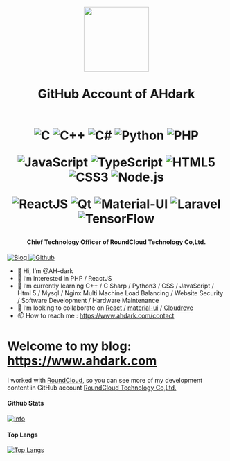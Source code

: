 <h1 align="center">
  <br>
  <a href="https://www.ahdark.com/" alt="logo" ><img src="https://cdn.jsdelivr.net/gh/AH-dark/AH-dark/Logo_AHdark-200-1000x1000px.png" width="150"/></a>
  <br><br>
  GitHub Account of AHdark
  <br><br>
  
  ![C](https://img.shields.io/badge/C-blue?style=for-the-badge&logoColor=FFFFFF&logo=c&color=black)
  ![C++](https://img.shields.io/badge/C++-blue?style=for-the-badge&logoColor=FFFFFF&logo=cplusplus&color=00599C)
  ![C#](https://img.shields.io/badge/C%23-blue?style=for-the-badge&logoColor=FFFFFF&logo=csharp&color=239120)
  ![Python](https://img.shields.io/badge/Python-blue?style=for-the-badge&logoColor=FFFFFF&logo=python&color=3776AB)
  ![PHP](https://img.shields.io/badge/PHP-blue?style=for-the-badge&logoColor=FFFFFF&logo=php&color=777BB4)
  
  ![JavaScript](https://img.shields.io/badge/JavaScript-blue?style=for-the-badge&logoColor=FFFFFF&logo=javascript&color=F7DF1E)
  ![TypeScript](https://img.shields.io/badge/TypeScript-blue?style=for-the-badge&logoColor=FFFFFF&logo=typescript&color=3178C6)
  ![HTML5](https://img.shields.io/badge/HTML5-blue?style=for-the-badge&logoColor=FFFFFF&logo=html5&color=E34F26)
  ![CSS3](https://img.shields.io/badge/CSS3-blue?style=for-the-badge&logoColor=FFFFFF&logo=css3&color=1572B6)
  ![Node.js](https://img.shields.io/badge/Node-blue?style=for-the-badge&logoColor=FFFFFF&logo=nodedotjs&color=339933)
  
  
  ![ReactJS](https://img.shields.io/badge/React.js-blue?style=for-the-badge&logoColor=FFFFFF&logo=react&color=61DAFB)
  ![Qt](https://img.shields.io/badge/Qt-blue?style=for-the-badge&logoColor=FFFFFF&logo=qt&color=41CD52)
  ![Material-UI](https://img.shields.io/badge/MaterialUI-blue?style=for-the-badge&logoColor=FFFFFF&logo=materialui&color=0081CB)
  ![Laravel](https://img.shields.io/badge/Laravel-blue?style=for-the-badge&logoColor=FFFFFF&logo=laravel&color=FF2D20)
  ![TensorFlow](https://img.shields.io/badge/TensorFlow-blue?style=for-the-badge&logoColor=FFFFFF&logo=tensorflow&color=FF6F00)
  
</h1>

<h4 align="center">Chief Technology Officer of RoundCloud Technology Co,Ltd.</h4>

<p>
  <a href="https://www.ahdark.com" target="_blank">
    <img alt="Blog" src="https://img.shields.io/badge/Blog-%231D7EA7.svg?&style=for-the-badge&logo=wordpress&logoColor=white" />
  </a> 
  <a href="https://github.com/AH-dark" target="_blank">
    <img alt="Github" src="https://img.shields.io/badge/GitHub-%2312100E.svg?&style=for-the-badge&logo=Github&logoColor=white" />
  </a> 
</p>

- 👋 Hi, I’m @AH-dark
- 👀 I’m interested in PHP / ReactJS
- 🌱 I’m currently learning C++ / C Sharp / Python3 / CSS / JavaScript / Html 5 / Mysql / Nginx Multi Machine Load Balancing / Website Security / Software Development / Hardware Maintenance
- 💞️ I’m looking to collaborate on [React](https://github.com/facebook/react) / [material-ui](https://github.com/mui-org/material-ui) / [Cloudreve](https://github.com/cloudreve/Cloudreve)
- 📫 How to reach me : <https://www.ahdark.com/contact>


# Welcome to my blog: <https://www.ahdark.com>

I worked with [RoundCloud](https://www.roundcloud.cn), so you can see more of my development content in GitHub account [RoundCloud Technology Co,Ltd.](https://github.com/Roundcloud-CN)

#### Github Stats
[![info](https://github-readme-stats.vercel.app/api?username=ah-dark&count_private=true&show_icons=true&line_height=20)](https://github.com/anuraghazra/github-readme-stats)

#### Top Langs
[![Top Langs](https://github-readme-stats.vercel.app/api/top-langs/?username=ah-dark&layout=compact&langs_count=6&card_width=445)](https://github.com/anuraghazra/github-readme-stats)



